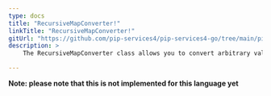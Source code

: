 ```yaml
---
type: docs
title: "RecursiveMapConverter!"
linkTitle: "RecursiveMapConverter!"
gitUrl: "https://github.com/pip-services4/pip-services4-go/tree/main/pip-services4-commons-go"
description: > 
    The RecursiveMapConverter class allows you to convert arbitrary values into map objects using extended conversion rules.

---
```


**Note: please note that this is not implemented for this language yet**
